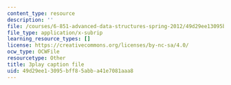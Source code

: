 ```yaml
---
content_type: resource
description: ''
file: /courses/6-851-advanced-data-structures-spring-2012/49d29ee13095bff85abba41e7081aaa8_T0yzrZL1py0.srt
file_type: application/x-subrip
learning_resource_types: []
license: https://creativecommons.org/licenses/by-nc-sa/4.0/
ocw_type: OCWFile
resourcetype: Other
title: 3play caption file
uid: 49d29ee1-3095-bff8-5abb-a41e7081aaa8
---
```

